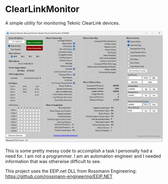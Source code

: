 # ClearLinkMonitor
A simple utility for monitoring Teknic ClearLink devices.<br><br>
<img src="https://github.com/agsweeney1972/ClearLinkMonitor/blob/main/ClearLinkMonitor.png"><br><br>
This is some pretty messy code to accomplish a task I personally had a need for. I am not a programmer. I am an automation engineer and I needed information that was otherwise difficult to see.<br>

This project uses the EEIP.net DLL from Rossmann Engineering:  https://github.com/rossmann-engineering/EEIP.NET
